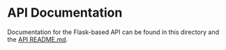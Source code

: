 # API Documentation

Documentation for the Flask-based API can be found in this directory and the [API README.md](../API/README.md).